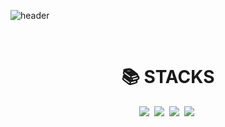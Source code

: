 ![header](https://capsule-render.vercel.app/api?type=wave&color=auto&height=300&section=header&text=capsule%20render&fontSize=90)

<br>

<!--내용 부분-->
<div align=center><h1>📚 STACKS</h1></div>
<div align="center">
  <img src="https://img.shields.io/badge/java-007396?style=for-the-badge&logo=java&logoColor=white"/>&nbsp
  <img src="https://img.shields.io/badge/mysql-4479A1?style=for-the-badge&logo=mysql&logoColor=white"/>&nbsp
  <img src="https://img.shields.io/badge/spring-6DB33F?style=for-the-badge&logo=spring&logoColor=white">&nbsp
  <img src="https://img.shields.io/badge/github-181717?style=for-the-badge&logo=github&logoColor=white">&nbsp
</div>


